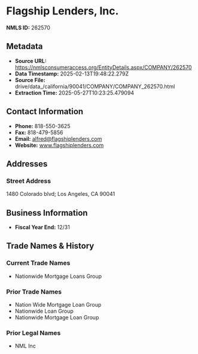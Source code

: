 # Flagship Lenders, Inc.

**NMLS ID:** 262570

## Metadata
- **Source URL:** https://nmlsconsumeraccess.org/EntityDetails.aspx/COMPANY/262570
- **Data Timestamp:** 2025-02-13T19:48:22.279Z
- **Source File:** drive/data_/california/90041/COMPANY/COMPANY_262570.html
- **Extraction Time:** 2025-05-27T10:23:25.479094

## Contact Information
- **Phone:** 818-550-3625
- **Fax:** 818-479-5856
- **Email:** alfred@flagshiplenders.com
- **Website:** www.flagshiplenders.com

## Addresses
### Street Address
1480 Colorado blvd; Los Angeles, CA 90041

## Business Information
- **Fiscal Year End:** 12/31

## Trade Names & History
### Current Trade Names
- Nationwide Mortgage Loans Group

### Prior Trade Names
- Nation Wide Mortgage Loan Group
- Nationwide Loan Group
- Nationwide Mortgage Loan Group

### Prior Legal Names
- NML Inc
